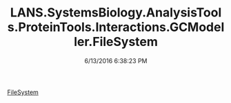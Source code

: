 ﻿---
title: LANS.SystemsBiology.AnalysisTools.ProteinTools.Interactions.GCModeller.FileSystem
date: 6/13/2016 6:38:23 PM
---

[FileSystem](T-LANS.SystemsBiology.AnalysisTools.ProteinTools.Interactions.GCModeller.FileSystem.FileSystem.html)
